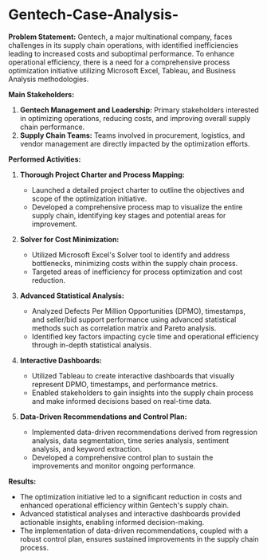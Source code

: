 # Gentech-Case-Analysis-
**Problem Statement:**
Gentech, a major multinational company, faces challenges in its supply chain operations, with identified inefficiencies leading to increased costs and suboptimal performance. To enhance operational efficiency, there is a need for a comprehensive process optimization initiative utilizing Microsoft Excel, Tableau, and Business Analysis methodologies.

**Main Stakeholders:**
1. **Gentech Management and Leadership:** Primary stakeholders interested in optimizing operations, reducing costs, and improving overall supply chain performance.
2. **Supply Chain Teams:** Teams involved in procurement, logistics, and vendor management are directly impacted by the optimization efforts.

**Performed Activities:**
1. **Thorough Project Charter and Process Mapping:**
   - Launched a detailed project charter to outline the objectives and scope of the optimization initiative.
   - Developed a comprehensive process map to visualize the entire supply chain, identifying key stages and potential areas for improvement.

2. **Solver for Cost Minimization:**
   - Utilized Microsoft Excel's Solver tool to identify and address bottlenecks, minimizing costs within the supply chain process.
   - Targeted areas of inefficiency for process optimization and cost reduction.

3. **Advanced Statistical Analysis:**
   - Analyzed Defects Per Million Opportunities (DPMO), timestamps, and seller/bid support performance using advanced statistical methods such as correlation matrix and Pareto analysis.
   - Identified key factors impacting cycle time and operational efficiency through in-depth statistical analysis.

4. **Interactive Dashboards:**
   - Utilized Tableau to create interactive dashboards that visually represent DPMO, timestamps, and performance metrics.
   - Enabled stakeholders to gain insights into the supply chain process and make informed decisions based on real-time data.

5. **Data-Driven Recommendations and Control Plan:**
   - Implemented data-driven recommendations derived from regression analysis, data segmentation, time series analysis, sentiment analysis, and keyword extraction.
   - Developed a comprehensive control plan to sustain the improvements and monitor ongoing performance.

**Results:**
   - The optimization initiative led to a significant reduction in costs and enhanced operational efficiency within Gentech's supply chain.
   - Advanced statistical analyses and interactive dashboards provided actionable insights, enabling informed decision-making.
   - The implementation of data-driven recommendations, coupled with a robust control plan, ensures sustained improvements in the supply chain process.

